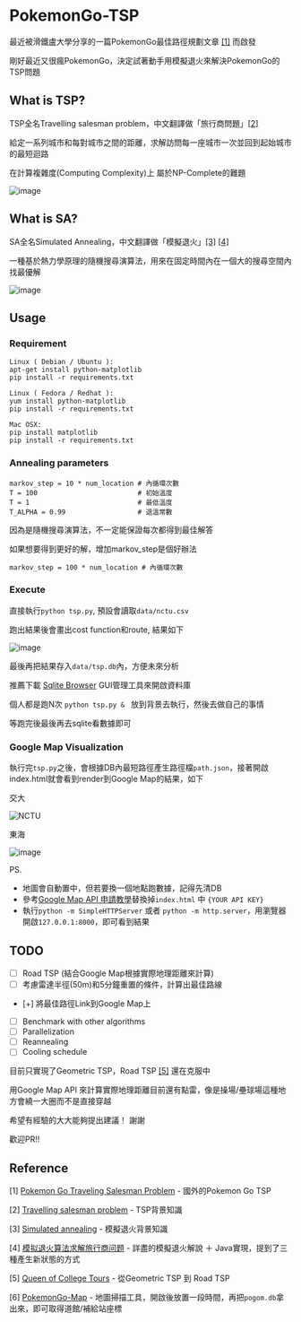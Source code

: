 # PokemonGo-TSP
最近被滑鐵盧大學分享的一篇PokemonGo最佳路徑規劃文章 [[1]](http://www.math.uwaterloo.ca/tsp/poke/index.html) 而啟發

剛好最近又很瘋PokemonGo，決定試著動手用模擬退火來解決PokemonGo的TSP問題

## What is TSP?
TSP全名Travelling salesman problem，中文翻譯做「旅行商問題」[[2]](https://en.wikipedia.org/wiki/Travelling_salesman_problem)

給定一系列城市和每對城市之間的距離，求解訪問每一座城市一次並回到起始城市的最短迴路

在計算複雜度(Computing Complexity)上 屬於NP-Complete的難題

![image](https://upload.wikimedia.org/wikipedia/commons/2/2b/Bruteforce.gif)

## What is SA?
SA全名Simulated Annealing，中文翻譯做「模擬退火」[[3]](https://en.wikipedia.org/wiki/Simulated_annealing) [[4]](http://blog.csdn.net/lalor/article/details/7688329)

一種基於熱力學原理的隨機搜尋演算法，用來在固定時間內在一個大的搜尋空間內找最優解

 ![image](https://upload.wikimedia.org/wikipedia/commons/d/d5/Hill_Climbing_with_Simulated_Annealing.gif)


## Usage
### Requirement

```
Linux ( Debian / Ubuntu ):
apt-get install python-matplotlib
pip install -r requirements.txt

Linux ( Fedora / Redhat ):
yum install python-matplotlib
pip install -r requirements.txt

Mac OSX:
pip install matplotlib
pip install -r requirements.txt
```


### Annealing parameters

```
markov_step = 10 * num_location	# 內循環次數
T = 100					        # 初始溫度
T = 1					        # 最低溫度
T_ALPHA = 0.99			        # 退溫常數
```

因為是隨機搜尋演算法，不一定能保證每次都得到最佳解答

如果想要得到更好的解，增加markov_step是個好辦法

```
markov_step = 100 * num_location # 內循環次數
```

### Execute
直接執行`python tsp.py`, 預設會讀取`data/nctu.csv`

跑出結果後會畫出cost function和route, 結果如下

![image](http://i.imgur.com/GoZRbzt.png")

最後再把結果存入`data/tsp.db`內，方便未來分析

推薦下載 [Sqlite Browser](http://sqlitebrowser.org/) GUI管理工具來開啟資料庫

個人都是跑N次 `python tsp.py & ` 放到背景去執行，然後去做自己的事情

等跑完後最後再去sqlite看數據即可


### Google Map Visualization
執行完`tsp.py`之後，會根據DB內最短路徑產生路徑檔`path.json`，接著開啟index.html就會看到render到Google Map的結果，如下

交大

![NCTU](http://i.imgur.com/alsiSTZ.gif)

東海

![image](http://imgur.com/SbLBsmD.gif)

PS.
- 地圖會自動置中，但若要換一個地點跑數據，記得先清DB
- 參考[Google Map API 申請教學](https://pgm.readthedocs.io/en/develop/basic-install/google-maps.html)替換掉`index.html` 中 `{YOUR API KEY}`
- 執行`python -m SimpleHTTPServer` 或者 `python -m http.server`，用瀏覽器開啟`127.0.0.1:8000`，即可看到結果

## TODO
- [ ] Road TSP (結合Google Map根據實際地理距離來計算)
- [ ] 考慮雷達半徑(50m)和5分鐘重置的條件，計算出最佳路線
- [+] 將最佳路徑Link到Google Map上
- [ ] Benchmark with other algorithms
- [ ] Parallelization
- [ ] Reannealing
- [ ] Cooling schedule

目前只實現了Geometric TSP，Road TSP [[5]](http://www.math.uwaterloo.ca/tsp/college/index.html) 還在克服中

用Google Map API 來計算實際地理距離目前還有點雷，像是操場/壘球場這種地方會繞一大圈而不是直接穿越

希望有經驗的大大能夠提出建議！ 謝謝

歡迎PR!!

## Reference
[1] [Pokemon Go Traveling Salesman Problem](http://www.math.uwaterloo.ca/tsp/poke/index.html) - 國外的Pokemon Go TSP

[2] [Travelling salesman problem](https://en.wikipedia.org/wiki/Travelling_salesman_problem) - TSP背景知識

[3] [Simulated annealing](https://en.wikipedia.org/wiki/Simulated_annealing) - 模擬退火背景知識

[4] [模拟退火算法求解旅行商问题](http://blog.csdn.net/lalor/article/details/7688329) - 詳盡的模擬退火解說 ＋ Java實現，提到了三種產生新狀態的方式

[5] [Queen of College Tours](http://www.math.uwaterloo.ca/tsp/college/index.html) - 從Geometric TSP 到 Road TSP

[6] [PokemonGo-Map](https://github.com/PokemonGoMap/PokemonGo-Map) - 地圖掃描工具，開啟後放置一段時間，再把`pogom.db`拿出來，即可取得道館/補給站座標
